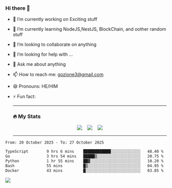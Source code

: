### Hi there 👋

<!--
**charlieScript/charlieScript** is a ✨ _special_ ✨ repository because its `README.md` (this file) appears on your GitHub profile.

Here are some ideas to get you started: -->

- 🔭 I’m currently working on Exciting stuff
- 🌱 I’m currently learning NodeJS,NestJS, BlockChain, and oother random stuff
- 👯 I’m looking to collaborate on anything
- 🤔 I’m looking for help with ...
- 💬 Ask me about anything
- 📫 How to reach me: gozione3@gmail.com
- 😄 Pronouns: HE/HIM
- ⚡ Fun fact:


  ---

  ### :fire: My Stats

  <div id="stats" align="center">
  <img src="http://github-readme-streak-stats.herokuapp.com?user=charlieScript&theme=dark&date_format=M%20j%5B%2C%20Y%5D" />&nbsp;&nbsp;&nbsp;
  <img src="https://github-readme-stats.vercel.app/api/top-langs/?username=charlieScript&layout=compact&theme=vision-friendly-dark"/>&nbsp;&nbsp;&nbsp;
  <img src="https://github-readme-stats.vercel.app/api?username=charlieScript&show_icons=true&theme=radical"/>
  </div>

  ---



<!--START_SECTION:waka-->

```txt
From: 20 October 2025 - To: 27 October 2025

TypeScript        9 hrs 6 mins    ████████████░░░░░░░░░░░░░   48.40 %
Go                3 hrs 54 mins   █████▒░░░░░░░░░░░░░░░░░░░   20.75 %
Python            1 hr 55 mins    ██▓░░░░░░░░░░░░░░░░░░░░░░   10.20 %
Bash              55 mins         █▒░░░░░░░░░░░░░░░░░░░░░░░   04.95 %
Docker            43 mins         █░░░░░░░░░░░░░░░░░░░░░░░░   03.85 %
```

<!--END_SECTION:waka-->
![](https://komarev.com/ghpvc/?username=charlieScript)
